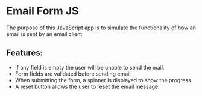 # Email Form JS
The purpose of this JavaScript app is to simulate the functionality of how an email is sent by an email client

## Features:
* If any field is empty the user will be unable to send the mail.
* Form fields are validated before sending email.
* When submitting the form, a spinner is displayed to show the progress.
* A reset button allows the user to reset the email message.